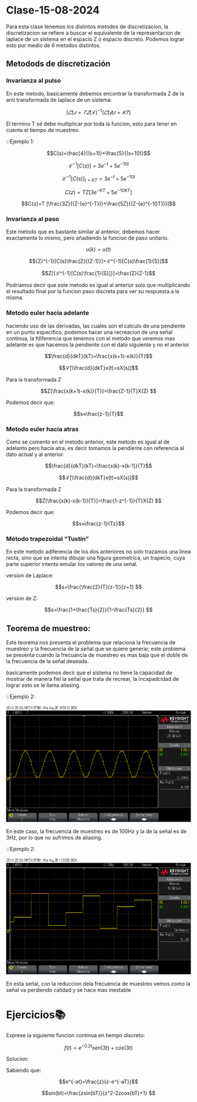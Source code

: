 # Clase-15-08-2024

Para esta clase tenemos los distintos metodos de discretizacion, la discretizacion se refiere a buscar el equivalente de la representacion de laplace de un sistema en el espacio Z o espacio discreto. Podemos lograr esto por medio de 6 metodos distintos.

## Metodods de discretización 

### Invarianza al pulso
En este metodo, basicamente debemos encontrar la transformada Z de la anti transformada de laplace de un sistema:

$$(𝐶)𝑧 =𝑇𝑍{(ℒ)^{-1}(𝐶(𝑠)}𝑡=𝐾𝑇)$$

El termino T se debe multiplicar por toda la funcion, esto para tener en cuenta el tiempo de muestreo.

💡Ejemplo 1: 

$$C(s)=\frac{4}{(s+1)}+\frac{5}{(s+10)}$$

$$ℒ^{-1}[C(s)]={3e}^{-t}+{5e}^{-10t}$$

$$ℒ^{-1}[C(s)]_{t=KT}={3e}^{-t}+{5e}^{-10t}$$

$$C(z)=T Z[{3e}^{-KT}+{5e}^{-10KT}]$$

$$C(z)=T [\frac{3Z}{(Z-{e}^{-T})}+\frac{5Z}{(Z-{e}^{-10T})}]$$

### Invarianza al paso

Este metodo que es bastante similar al anterior, debemos hacer exactamente lo mismo, pero añadiendo la funcion de paso unitario.

$$ u(k)=u(t) $$

$${Z}^{-1}[C(s)\frac{Z}{(Z-1)}]=ℒ^{-1}[C(s)\frac{1}{S}]$$

$$Z[{ℒ^{-1}[C(s)\frac{1}{S}]}]=\frac{Z}{Z-1}$$

Podriamos decir que este metodo es igual al anterior solo que multiplicando el resultado final por la funcion paso discreta para ver su respuesta a la misma.

### Metodo euler hacia adelante

haciendo uso de las derivadas, las cuales son el calculo de una pendiente en un punto especifico, podemos hacer una recreacion de una señal continua, la fdiferencia que tenemos con el metodo que veremos mas adelante es que hacemos la pendiente con el dato siguiente y no el anterior.

$$\frac{d}{dkT}(kT)=\frac{x(k+1)-x(k)}{T}$$

$$ℒ[\\frac{d}{dkT}x(t)=sX(s)]$$

Para la transformada Z

$$Z[\frac{x(k+1)-x(k)}{T}]=\frac{Z-1}{T}X(Z) $$

Podemos decir que:

$$s≈\frac{z-1}{T}$$

### Metodo euler hacia atras

Como se comento en el metodo anterior, este metodo es igual al de adelanto pero hacia atra, es decir tomamos la pendiente con referencia al dato actual y al anterior.

$$\frac{d}{dkT}(kT)=\frac{x(k)-x(k-1)}{T}$$

$$ℒ[\\frac{d}{dkT}x(t)=sX(s)]$$

Para la transformada Z

$$Z[\frac{x(k)-x(k-1)}{T}]=\frac{1-z^{-1}}{T}X(Z) $$

Podemos decir que:

$$s≈\frac{z-1}{Tz}$$

### Método trapezoidal “Tustin”

En este metodo adiferencia de los dos anteriores no solo trazamos una linea recta, sino que se intenta dibujar una figura geometrica, un trapecio, cuya parte superior intenta emular los valores de una señal.

version de Laplace:

$$s=\frac{\frac{2}{T}(z-1)}{z+1} $$

version de Z:

$$s=\frac{1+\frac{Ts}{2}}{1-\frac{Ts}{2}} $$

## Teorema de muestreo:

Este teorema nos presenta el problema que relaciona la frecuencia de muestreo y la frecuencia de la señal que se quiere generar, este problema se presenta cuando la frecuancia de muestreo es mas baja que el doble de la frecuencia de  la señal deseada.

basicamente podemos decir que el sistema no tiene la capacidad de mostrar de manera fiel la señal que trata de recrear, la incapadcidad de lograr esto se le llama aliasing.

💡Ejemplo 2: 


![Señal seno discretizada](/lab1C.D/scope_2.png)

En este caso, la frecuencia de muestreo es de 100Hz y la de la señal es de 3Hz, por lo que no sufrimos de aliasing.

💡Ejemplo 2: 

![Señal seno discretizada](/lab1C.D/scope_5.png)

En esta señal, con la reduccion dela frecuencia de muestreo vemos como la señal va perdiendo calidad y se hace mas inestable

# Ejercicios📚

Exprese la siguiente funcion continua en tiempo discreto:

$$f(t)=e^{-0.2t}sen(3t)+cos(3t)$$

Solucion:

Sabiendo que:

$$e^{-at}=\frac{z}{z-e^{-aT}}$$

$$sin(bt)=\frac{zsin(bT)}{z^2-2zcos(bT)+1} $$

